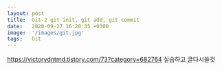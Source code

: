 ```yaml
---
layout: post
title:  Git-2 git init, git add, git commit
date:   2020-09-27 16:20:35 +0300
image:  '/images/git.jpg'
tags:   Git
---
```


https://victorydntmd.tistory.com/73?category=682764
실습하고 글다시쓸것